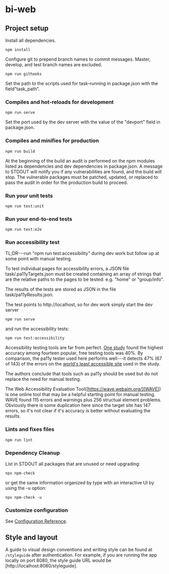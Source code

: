 # bi-web

## Project setup
Install all dependencies.
```
npm install
```
Configure git to prepend branch names to commit messages.  Master, develop, and
test branch names are excluded.
```
npm run githooks
```
Set the path to the scripts used for task-running in package.json with the
field"task_path".

### Compiles and hot-reloads for development
```
npm run serve
```
Set the port used by the dev server with the value of the "devport" field in package.json.

### Compiles and minifies for production
```
npm run build
```
At the beginning of the build an audit is performed on the npm modules listed as
dependencies and dev dependencies in package.json.  A message to STDOUT will
notify you if any vulnerabilities are found, and the build will stop.  The
vulnerable packages must be patched, updated, or replaced to pass the audit in
order for the production build to proceed.

### Run your unit tests
```
npm run test:unit
```

### Run your end-to-end tests
```
npm run test:e2e
```

### Run accessibility test
TL;DR---run "npm run test:accessibility" during dev work but follow up at some
point with manual testing.

To test individual pages for accessibility errors, a JSON file
task/.pa11yTargets.json must be created containing an array of strings that are
the relative paths to the pages to be tested: e.g. "home" or "group/info".

The results of the tests are stored as JSON in the file task/pa11yResults.json.

The test points to http://localhost, so for dev work simply start the dev server
```
npm run serve
```
and run the accessibility tests:
```
npm run test:accessibility
```

Accessibility testing tools are far from perfect.  [One
study](https://alphagov.github.io/accessibility-tool-audit/) found the highest
accuracy among fourteen popular, free testing tools was 40%.  By comparison, the
pa11y tester used here performs well---it detects 47% (67 of 143) of the errors
on the [world's least accessible
site](https://alphagov.github.io/accessibility-tool-audit/test-cases.html) used
in the study.

The authors conclude that tools such as pa11y should be used but do not replace
the need for manual testing.

The Web Accessibility Evaluation Tool([https://wave.webaim.org/](WAVE)) is one
online tool that may be a helpful starting point for manual testing.  WAVE found
115 errors and warnings plus 256 structual element problems.  Obviously there is
some duplication here since the target site has 147 errors, so it's not clear if
it's accuracy is better without evaluating the results.

### Lints and fixes files
```
npm run lint
```

### Dependency Cleanup
List in STDOUT all packages that are unused or need upgrading:
```
npx npm-check
```
or get the same information organized by type with an interactive UI by using the -u option:
```
npx npm-check -u
```

### Customize configuration
See [Configuration Reference](https://cli.vuejs.org/config/).

## Style and layout
A guide to visual design conventions and writing style can be found at `/styleguide` after authentication. 
For example, if you are running the app locally on port 8080, the style guide URL would be [http://localhost:8080/styleguide].
